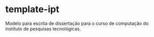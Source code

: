 # template-ipt
Modelo para escrita de dissertação para o curso de computação do instituto de pesquisas tecnológicas.
